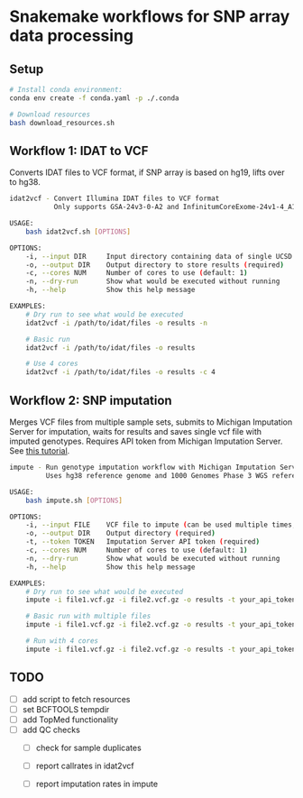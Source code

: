 # Snakemake workflows for SNP array data processing

## Setup


```bash
# Install conda environment:
conda env create -f conda.yaml -p ./.conda

# Download resources
bash download_resources.sh
```

## Workflow 1: IDAT to VCF

Converts IDAT files to VCF format, if SNP array is based on hg19, lifts over to hg38.

```bash
idat2vcf - Convert Illumina IDAT files to VCF format
           Only supports GSA-24v3-0-A2 and InfinitumCoreExome-24v1-4_A1 arrays.

USAGE:
    bash idat2vcf.sh [OPTIONS]

OPTIONS:
    -i, --input DIR     Input directory containing data of single UCSD IGM SNP Array (required)
    -o, --output DIR    Output directory to store results (required)
    -c, --cores NUM     Number of cores to use (default: 1)
    -n, --dry-run       Show what would be executed without running
    -h, --help          Show this help message

EXAMPLES:
    # Dry run to see what would be executed
    idat2vcf -i /path/to/idat/files -o results -n

    # Basic run
    idat2vcf -i /path/to/idat/files -o results

    # Use 4 cores
    idat2vcf -i /path/to/idat/files -o results -c 4
```

## Workflow 2: SNP imputation 

Merges VCF files from multiple sample sets, submits to Michigan Imputation Server for imputation, waits for results and saves single vcf file with imputed genotypes. Requires API token from Michigan Imputation Server. See [this tutorial](https://genepi.github.io/michigan-imputationserver/tutorials/api/).

```bash
impute - Run genotype imputation workflow with Michigan Imputation Server. 
         Uses hg38 reference genome and 1000 Genomes Phase 3 WGS reference panel.

USAGE:
    bash impute.sh [OPTIONS]

OPTIONS:
    -i, --input FILE    VCF file to impute (can be used multiple times, required)
    -o, --output DIR    Output directory (required)
    -t, --token TOKEN   Imputation Server API token (required)
    -c, --cores NUM     Number of cores to use (default: 1)
    -n, --dry-run       Show what would be executed without running
    -h, --help          Show this help message

EXAMPLES:
    # Dry run to see what would be executed
    impute -i file1.vcf.gz -i file2.vcf.gz -o results -t your_api_token -n

    # Basic run with multiple files
    impute -i file1.vcf.gz -i file2.vcf.gz -o results -t your_api_token

    # Run with 4 cores
    impute -i file1.vcf.gz -i file2.vcf.gz -o results -t your_api_token -c 4
```

## TODO

- [ ] add script to fetch resources
- [ ] set BCFTOOLS tempdir
- [ ] add TopMed functionality
- [ ] add QC checks
   - [ ] check for sample duplicates
   - [ ] report callrates in idat2vcf
   - [ ] report imputation rates in impute

